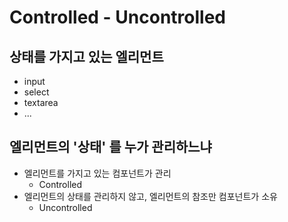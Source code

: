 # Controlled - Uncontrolled

## 상태를 가지고 있는 엘리먼트

- input
- select
- textarea
- ...

## 엘리먼트의 '상태' 를 누가 관리하느냐

- 엘리먼트를 가지고 있는 컴포넌트가 관리
  - Controlled
- 엘리먼트의 상태를 관리하지 않고, 엘리먼트의 참조만 컴포넌트가 소유
  - Uncontrolled
